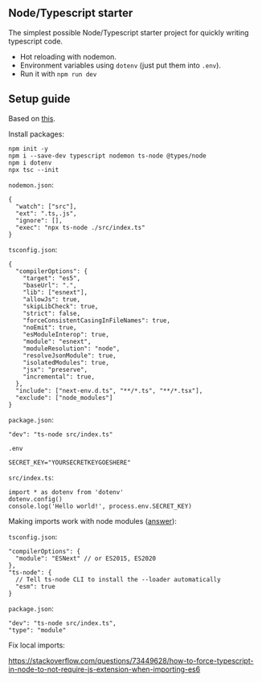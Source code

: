 ## Node/Typescript starter

The simplest possible Node/Typescript starter project for quickly writing typescript code.

- Hot reloading with nodemon.
- Environment variables using `dotenv` (just put them into `.env`).
- Run it with `npm run dev`

## Setup guide

Based on [this](https://khalilstemmler.com/blogs/typescript/node-starter-project/).

Install packages:

```
npm init -y
npm i --save-dev typescript nodemon ts-node @types/node
npm i dotenv
npx tsc --init
```

`nodemon.json`:

```
{
  "watch": ["src"],
  "ext": ".ts,.js",
  "ignore": [],
  "exec": "npx ts-node ./src/index.ts"
}
```

`tsconfig.json`:

```
{
  "compilerOptions": {
    "target": "es5",
    "baseUrl": ".",
    "lib": ["esnext"],
    "allowJs": true,
    "skipLibCheck": true,
    "strict": false,
    "forceConsistentCasingInFileNames": true,
    "noEmit": true,
    "esModuleInterop": true,
    "module": "esnext",
    "moduleResolution": "node",
    "resolveJsonModule": true,
    "isolatedModules": true,
    "jsx": "preserve",
    "incremental": true,
  },
  "include": ["next-env.d.ts", "**/*.ts", "**/*.tsx"],
  "exclude": ["node_modules"]
}
```

`package.json`:

```
"dev": "ts-node src/index.ts"
```

`.env`

```
SECRET_KEY="YOURSECRETKEYGOESHERE"
```

`src/index.ts`:

```
import * as dotenv from 'dotenv'
dotenv.config()
console.log('Hello world!', process.env.SECRET_KEY)
```

Making imports work with node modules ([answer](https://stackoverflow.com/questions/72796757/ts-node-typeerror-err-unknown-file-extension-unknown-file-extension-ts)):

`tsconfig.json`:

```
"compilerOptions": {
  "module": "ESNext" // or ES2015, ES2020
},
"ts-node": {
  // Tell ts-node CLI to install the --loader automatically
  "esm": true
}
```

`package.json`:

```
"dev": "ts-node src/index.ts",
"type": "module"
```

Fix local imports:

https://stackoverflow.com/questions/73449628/how-to-force-typescript-in-node-to-not-require-js-extension-when-importing-es6
